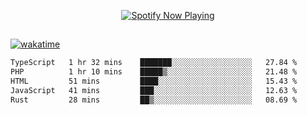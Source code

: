 

<p align="center">
  <a href="https://open.spotify.com/user/31ljmyymhthokwewwcd6dsdmvprm" target="_blank"><img src="https://novatorem-psi-rosy.vercel.app/api/spotify" alt="Spotify Now Playing"/></a>
</p>

##

[![wakatime](https://wakatime.com/badge/user/87646243-158a-4241-a3cb-668e1fa2dbb8.svg)](https://wakatime.com/@87646243-158a-4241-a3cb-668e1fa2dbb8)
<!--START_SECTION:waka-->

```txt
TypeScript   1 hr 32 mins    ███████░░░░░░░░░░░░░░░░░░   27.84 %
PHP          1 hr 10 mins    █████▒░░░░░░░░░░░░░░░░░░░   21.48 %
HTML         51 mins         ████░░░░░░░░░░░░░░░░░░░░░   15.43 %
JavaScript   41 mins         ███░░░░░░░░░░░░░░░░░░░░░░   12.63 %
Rust         28 mins         ██▒░░░░░░░░░░░░░░░░░░░░░░   08.69 %
```

<!--END_SECTION:waka-->
